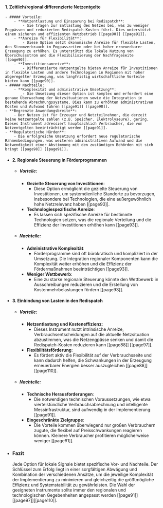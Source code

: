 #### 1. Zeitlich/regional differenzierte Netzentgelte
	- ##### Vorteile:
		- **Netzentlastung und Einsparung bei Redispatch**:
			- Sie tragen zur Entlastung des Netzes bei, was zu weniger Engpässen und reduzierten Redispatch-Kosten führt. Dies unterstützt einen sicheren und effizienten Netzbetrieb [[page90]] [[page91]].
		- **Anreize für Flexibilität**:
			- Diese Option setzt ökonomische Anreize für flexible Lasten, den Stromverbrauch in Engpasszeiten oder bei hoher erneuerbarer Erzeugung zu erhöhen. Es unterstützt die lokale Nutzung von Überschussstrom und die Flexibilisierung der Nachfrageseite [[page90]].
		- **Investitionsanreize**:
			- Differenzierte Netzentgelte bieten Anreize für Investitionen in flexible Lasten und andere Technologien in Regionen mit hoher abgeregelter Erzeugung, was langfristig wirtschaftliche Vorteile bieten kann [[page90]].
	- ##### Nachteile:
		- **Komplexität und administrative Umsetzung**:
			- Die Umsetzung dieser Option ist komplex und erfordert eine genaue Überwachung der Netzsituationen sowie die Integration in bestehende Abrechnungssysteme. Dies kann zu erhöhten administrativen Kosten und Aufwand führen [[page91]] [[page90]].
	- **Begrenzte Anwendungsbreite**:
		- Der Nutzen ist für Erzeuger und Netzteilnehmer, die derzeit keine Netzentgelte zahlen (z.B. Speicher, Elektrolyseure), gering. Dieses Instrument adressiert hauptsächlich Verbraucher, die von Netzentgelten beeinträchtigt werden [[page91]].
	- **Regulatorische Hürden**:
		- Die erfolgreiche Umsetzung erfordert neue regulatorische Rahmenbedingungen, was weiteren administrativen Aufwand und die Notwendigkeit einer Abstimmung mit den zuständigen Behörden mit sich bringt [[page98]] [[page91]].
- #### 2. Regionale Steuerung in Förderprogrammen
	- ##### Vorteile:
		- **Gezielte Steuerung von Investitionen**:
			- Diese Option ermöglicht die gezielte Steuerung von Investitionen, um systemdienliche Standorte zu bevorzugen, insbesondere bei Technologien, die eine außergewöhnlich hohe Netzrelevanz haben [[page93]].
		- **Technologiespezifische Anreize**:
			- Es lassen sich spezifische Anreize für bestimmte Technologien setzen, was die regionale Verteilung und die Effizienz der Investitionen erhöhen kann [[page93]].
	- ##### Nachteile:
		- **Administrative Komplexität**:
			- Förderprogramme sind oft bürokratisch und kompliziert in der Umsetzung. Die Integration regionaler Komponenten kann die Komplexität weiter erhöhen und die Effizienz der Fördermaßnahmen beeinträchtigen [[page93]].
		- **Weniger Wettbewerb**:
			- Eine zu starke regionale Steuerung könnte den Wettbewerb in Ausschreibungen reduzieren und die Erstellung von Kostenmehrbelastungen fördern [[page93]].
- #### 3. Einbindung von Lasten in den Redispatch
	- ##### Vorteile:
		- **Netzentlastung und Kosteneffizienz**:
			- Dieses Instrument nutzt intrinsische Anreize, Verbrauchsentscheidungen auf die aktuelle Netzsituation abzustimmen, was die Netzengpässe senken und damit die Redispatch-Kosten reduzieren kann [[page88]] [[page97]].
		- **Flexibilitätsförderung**:
			- Es fördert aktiv die Flexibilität auf der Verbrauchsseite und kann dadurch helfen, die Schwankungen in der Erzeugung erneuerbarer Energien besser auszugleichen [[page88]] [[page110]].
	- ##### Nachteile:
		- **Technische Herausforderungen**:
			- Die notwendigen technischen Voraussetzungen, wie etwa viertelstündliche Verbrauchsabrechnung und intelligente Messinfrastruktur, sind aufwendig in der Implementierung [[page91]].
		- **Eingeschränkte Zielgruppe**:
			- Die Vorteile kommen überwiegend nur großen Verbrauchern zugute, die flexibel auf Preisschwankungen reagieren können. Kleinere Verbraucher profitieren möglicherweise weniger [[page91]].
- ### Fazit
  
  Jede Option für lokale Signale bietet spezifische Vor- und Nachteile. Der Schlüssel zum Erfolg liegt in einer sorgfältigen Abwägung und Kombination der verschiedenen Ansätze, um die jeweilige Komplexität der Implementierung zu minimieren und gleichzeitig die größtmögliche Effizienz und Systemstabilität zu gewährleisten. Die Wahl der geeigneten Instrumente sollte immer den regionalen und technologischen Gegebenheiten angepasst werden [[page91]] [[page97]][[page110]].